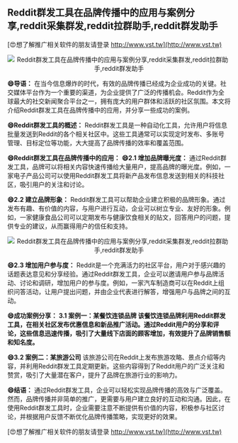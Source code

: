 ## **Reddit群发工具在品牌传播中的应用与案例分享,reddit采集群发,reddit拉群助手,reddit群发助手**

[😍想了解推广相关软件的朋友请登录 http://www.vst.tw](http://www.vst.tw)

 <center><img src="https://vst.tw/MP4/tuiguang/png/1.png" alt="Reddit群发工具在品牌传播中的应用与案例分享,reddit采集群发,reddit拉群助手,reddit群发助手"></center>

**😄导语：**
在当今信息爆炸的时代，有效的品牌传播已经成为企业成功的关键。社交媒体平台作为一个重要的渠道，为企业提供了广泛的传播机会。Reddit作为全球最大的社交新闻聚合平台之一，拥有庞大的用户群体和活跃的社区氛围。本文将介绍Reddit群发工具在品牌传播中的应用，并分享一些成功的案例。

**😄Reddit群发工具的概述：**
Reddit群发工具是一种自动化工具，允许用户将信息批量发送到Reddit的各个相关社区中。这些工具通常可以实现定时发布、多账号管理、目标定位等功能，大大提高了品牌传播的效率和覆盖范围。

**😄Reddit群发工具在品牌传播中的应用：**
**😄2.1 增加品牌曝光度：**
通过Reddit群发工具，品牌可以将相关内容快速传播给大量用户，提高品牌的曝光度。例如，一家电子产品公司可以使用Reddit群发工具将新产品发布信息发送到相关的科技社区，吸引用户的关注和讨论。

**😄2.2 建立品牌形象：**
Reddit群发工具可以帮助企业建立积极的品牌形象。通过发布有趣、有价值的内容，与用户进行互动，企业可以树立专业、友好的形象。例如，一家健康食品公司可以定期发布与健康饮食相关的贴文，回答用户的问题，提供专业的建议，从而赢得用户的信任和支持。

 <center><img src="https://vst.tw/MP4/tuiguang/png/2.png" alt="Reddit群发工具在品牌传播中的应用与案例分享,reddit采集群发,reddit拉群助手,reddit群发助手"></center>

**😄2.3 增加用户参与度：**
Reddit是一个充满活力的社区平台，用户对于感兴趣的话题表达意见和分享经验。通过Reddit群发工具，企业可以邀请用户参与品牌活动、讨论和调研，增加用户的参与度。例如，一家汽车制造商可以在Reddit上组织问答活动，让用户提出问题，并由企业代表进行解答，增强用户与品牌之间的互动。

**😄成功案例分享： 3.1 案例一：某餐饮连锁品牌 该餐饮连锁品牌利用Reddit群发工具，在相关社区发布优惠信息和新品推广活动。通过Reddit用户的分享和评论，这些信息迅速传播，吸引了大量线下店面的顾客增加，有效提升了品牌销售额和知名度。**

**😄3.2 案例二：某旅游公司**
该旅游公司在Reddit上发布旅游攻略、景点介绍等内容，并利用Reddit群发工具定期更新。这些内容得到了Reddit用户的广泛关注和赞赏，吸引了大量潜在客户，提升了品牌在旅游行业的影响力。

**😄结语：**
通过Reddit群发工具，企业可以轻松实现品牌传播的高效与广泛覆盖。然而，品牌传播并非简单的推广，更需要与用户建立良好的互动和沟通。因此，在使用Reddit群发工具时，企业需要注意不断提供有价值的内容，积极参与社区讨论，并根据用户反馈不断优化品牌传播策略，实现更好的效果。

[😍想了解推广相关软件的朋友请登录 http://www.vst.tw](http://www.vst.tw)



